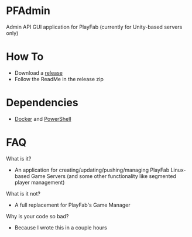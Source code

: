 # PFAdmin
Admin API GUI application for PlayFab (currently for Unity-based servers only)

# How To
- Download a [release](https://github.com/bphillips09/PFAdmin/releases/latest)
- Follow the ReadMe in the release zip

# Dependencies
- [Docker](https://www.docker.com/products/docker-desktop) and [PowerShell](https://github.com/PowerShell/PowerShell/releases/tag/v6.2.1)

# FAQ
What is it?
- An application for creating/updating/pushing/managing PlayFab Linux-based Game Servers (and some other functionality like segmented player management)

What is it not?
- A full replacement for PlayFab's Game Manager

Why is your code so bad?
- Because I wrote this in a couple hours
